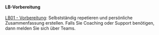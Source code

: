 #### LB-Vorbereitung
[LB01 - Vorbereitung](./content.php?top=1&file=org/organisation.md#lb01): Selbstständig repetieren und persönliche Zusammenfassung erstellen. Falls Sie Coaching oder Support benötigen, dann melden Sie sich über Teams. 
